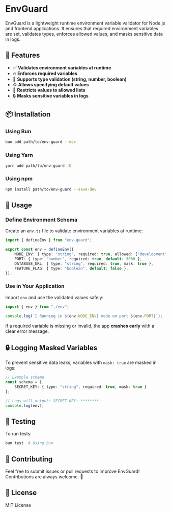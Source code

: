 # EnvGuard

EnvGuard is a lightweight runtime environment variable validator for Node.js and frontend applications. It ensures that required environment variables are set, validates types, enforces allowed values, and masks sensitive data in logs.

## 🚀 Features

- ✅ **Validates environment variables at runtime**
- 🔥 **Enforces required variables**
- 🔢 **Supports type validation (string, number, boolean)**
- ⚙️ **Allows specifying default values**
- 🎯 **Restricts values to allowed lists**
- 🔒 **Masks sensitive variables in logs**

## 📦 Installation

### Using Bun
```sh
bun add path/to/env-guard --dev
```

### Using Yarn
```sh
yarn add path/to/env-guard -D
```

### Using npm
```sh
npm install path/to/env-guard --save-dev
```

## 📖 Usage

### Define Environment Schema

Create an `env.ts` file to validate environment variables at runtime:

```ts
import { defineEnv } from "env-guard";

export const env = defineEnv({
    NODE_ENV: { type: "string", required: true, allowed: ["development", "production"] },
    PORT: { type: "number", required: true, default: 3000 },
    DATABASE_URL: { type: "string", required: true, mask: true },
    FEATURE_FLAG: { type: "boolean", default: false },
});
```

### Use in Your Application

Import `env` and use the validated values safely:

```ts
import { env } from "./env";

console.log(`🚀 Running in ${env.NODE_ENV} mode on port ${env.PORT}`);
```

If a required variable is missing or invalid, the app **crashes early** with a clear error message.

## 🔒 Logging Masked Variables

To prevent sensitive data leaks, variables with `mask: true` are masked in logs:

```ts
// Example schema
const schema = {
    SECRET_KEY: { type: "string", required: true, mask: true }
};

// Logs will output: SECRET_KEY: ********
console.log(env);
```

## 🧪 Testing

To run tests:

```sh
bun test  # Using Bun
```

## 🤝 Contributing

Feel free to submit issues or pull requests to improve EnvGuard! Contributions are always welcome. 🚀

## 📜 License

MIT License
